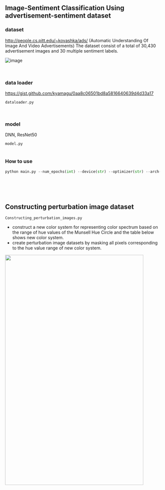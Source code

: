 ## Image-Sentiment Classification Using advertisement-sentiment dataset

### dataset
http://people.cs.pitt.edu/~kovashka/ads/ (Automatic Understanding Of Image And Video Advertisements)
The dataset consist of a total of 30,430 advertisement images and 30 multiple sentiment labels.

![image](https://user-images.githubusercontent.com/60679596/163516312-6125c8ed-1e4c-4e08-b006-625d0676c35b.png)

</br>

### data loader 
https://gist.github.com/kyamagu/0aa8c06501bd8a5816640639d4d33a17

`dataloader.py`

</br>

### model 
DNN, ResNet50

`model.py`
</br>
</br>

### How to use

```python
python main.py --num_epochs(int) --device(str) --optimizer(str) --arch(str)
```

</br>

</br>
</br>

## Constructing perturbation image dataset
`Constructing_perturbation_images.py`

- construct a new color system for representing color spectrum based on the range of hue values of the Munsell Hue Circle and the table below shows new color system. 
- create perturbation image datasets by masking all pixels corresponding to the hue value range of new color system.


<img src="https://user-images.githubusercontent.com/60679596/163770119-a2a232dc-aef2-419e-8749-d8630ebb9dd8.png" width="450" height="750">

